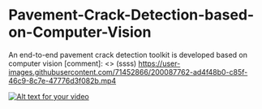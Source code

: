# Pavement-Crack-Detection-based-on-Computer-Vision
An end-to-end pavement crack detection toolkit is developed based on computer vision
[comment]: <> (ssss)
https://user-images.githubusercontent.com/71452866/200087762-ad4f48b0-c85f-46c9-8c7e-47776d3f082b.mp4

[![Alt text for your video](doc/gifName.gif)](video.mp4)



